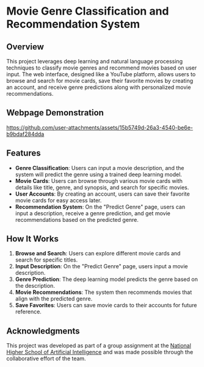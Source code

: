 # Movie Genre Classification and Recommendation System


## Overview
This project leverages deep learning and natural language processing techniques to classify movie genres and recommend movies based on user input. The web interface, designed like a YouTube platform, allows users to browse and search for movie cards, save their favorite movies by creating an account, and receive genre predictions along with personalized movie recommendations.


## Webpage Demonstration
https://github.com/user-attachments/assets/15b5749d-26a3-4540-be6e-b9bdaf284dda


## Features
- **Genre Classification**: Users can input a movie description, and the system will predict the genre using a trained deep learning model.
- **Movie Cards**: Users can browse through various movie cards with details like title, genre, and synopsis, and search for specific movies.
- **User Accounts**: By creating an account, users can save their favorite movie cards for easy access later.
- **Recommendation System**: On the "Predict Genre" page, users can input a description, receive a genre prediction, and get movie recommendations based on the predicted genre.


## How It Works
1. **Browse and Search**: Users can explore different movie cards and search for specific titles.
2. **Input Description**: On the "Predict Genre" page, users input a movie description.
3. **Genre Prediction**: The deep learning model predicts the genre based on the description.
4. **Movie Recommendations**: The system then recommends movies that align with the predicted genre.
5. **Save Favorites**: Users can save movie cards to their accounts for future reference.


## Acknowledgments
This project was developed as part of a group assignment at the [National Higher School of Artificial Intelligence](https://www.ensia.edu.dz/) and was made possible through the collaborative effort of the team.
